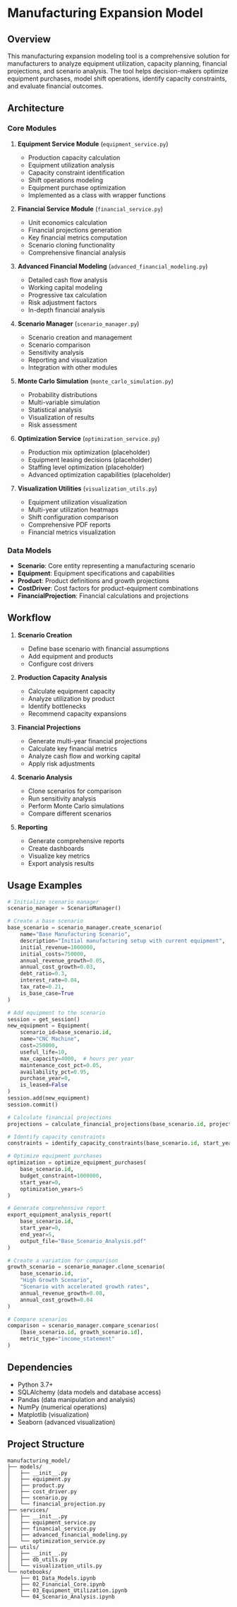 # Manufacturing Expansion Model

## Overview

This manufacturing expansion modeling tool is a comprehensive solution for manufacturers to analyze equipment utilization, capacity planning, financial projections, and scenario analysis. The tool helps decision-makers optimize equipment purchases, model shift operations, identify capacity constraints, and evaluate financial outcomes.

## Architecture

### Core Modules

1. **Equipment Service Module** (`equipment_service.py`)
   - Production capacity calculation
   - Equipment utilization analysis
   - Capacity constraint identification
   - Shift operations modeling
   - Equipment purchase optimization
   - Implemented as a class with wrapper functions

2. **Financial Service Module** (`financial_service.py`)
   - Unit economics calculation
   - Financial projections generation
   - Key financial metrics computation
   - Scenario cloning functionality
   - Comprehensive financial analysis

3. **Advanced Financial Modeling** (`advanced_financial_modeling.py`)
   - Detailed cash flow analysis
   - Working capital modeling
   - Progressive tax calculation
   - Risk adjustment factors
   - In-depth financial analysis

4. **Scenario Manager** (`scenario_manager.py`)
   - Scenario creation and management
   - Scenario comparison
   - Sensitivity analysis
   - Reporting and visualization
   - Integration with other modules

5. **Monte Carlo Simulation** (`monte_carlo_simulation.py`)
   - Probability distributions
   - Multi-variable simulation
   - Statistical analysis
   - Visualization of results
   - Risk assessment

6. **Optimization Service** (`optimization_service.py`)
   - Production mix optimization (placeholder)
   - Equipment leasing decisions (placeholder)
   - Staffing level optimization (placeholder)
   - Advanced optimization capabilities (placeholder)

7. **Visualization Utilities** (`visualization_utils.py`)
   - Equipment utilization visualization
   - Multi-year utilization heatmaps
   - Shift configuration comparison
   - Comprehensive PDF reports
   - Financial metrics visualization

### Data Models

- **Scenario**: Core entity representing a manufacturing scenario
- **Equipment**: Equipment specifications and capabilities
- **Product**: Product definitions and growth projections
- **CostDriver**: Cost factors for product-equipment combinations
- **FinancialProjection**: Financial calculations and projections

## Workflow

1. **Scenario Creation**
   - Define base scenario with financial assumptions
   - Add equipment and products
   - Configure cost drivers

2. **Production Capacity Analysis**
   - Calculate equipment capacity
   - Analyze utilization by product
   - Identify bottlenecks
   - Recommend capacity expansions

3. **Financial Projections**
   - Generate multi-year financial projections
   - Calculate key financial metrics
   - Analyze cash flow and working capital
   - Apply risk adjustments

4. **Scenario Analysis**
   - Clone scenarios for comparison
   - Run sensitivity analysis
   - Perform Monte Carlo simulations
   - Compare different scenarios

5. **Reporting**
   - Generate comprehensive reports
   - Create dashboards
   - Visualize key metrics
   - Export analysis results

## Usage Examples

```python
# Initialize scenario manager
scenario_manager = ScenarioManager()

# Create a base scenario
base_scenario = scenario_manager.create_scenario(
    name="Base Manufacturing Scenario",
    description="Initial manufacturing setup with current equipment",
    initial_revenue=1000000,
    initial_costs=750000,
    annual_revenue_growth=0.05,
    annual_cost_growth=0.03,
    debt_ratio=0.3,
    interest_rate=0.04,
    tax_rate=0.21,
    is_base_case=True
)

# Add equipment to the scenario
session = get_session()
new_equipment = Equipment(
    scenario_id=base_scenario.id,
    name="CNC Machine",
    cost=250000,
    useful_life=10,
    max_capacity=4000,  # hours per year
    maintenance_cost_pct=0.05,
    availability_pct=0.95,
    purchase_year=0,
    is_leased=False
)
session.add(new_equipment)
session.commit()

# Calculate financial projections
projections = calculate_financial_projections(base_scenario.id, projection_years=5)

# Identify capacity constraints
constraints = identify_capacity_constraints(base_scenario.id, start_year=0, end_year=5)

# Optimize equipment purchases
optimization = optimize_equipment_purchases(
    base_scenario.id,
    budget_constraint=1000000,
    start_year=0,
    optimization_years=5
)

# Generate comprehensive report
export_equipment_analysis_report(
    base_scenario.id,
    start_year=0,
    end_year=5,
    output_file="Base_Scenario_Analysis.pdf"
)

# Create a variation for comparison
growth_scenario = scenario_manager.clone_scenario(
    base_scenario.id,
    "High Growth Scenario",
    "Scenario with accelerated growth rates",
    annual_revenue_growth=0.08,
    annual_cost_growth=0.04
)

# Compare scenarios
comparison = scenario_manager.compare_scenarios(
    [base_scenario.id, growth_scenario.id],
    metric_type="income_statement"
)
```

## Dependencies

- Python 3.7+
- SQLAlchemy (data models and database access)
- Pandas (data manipulation and analysis)
- NumPy (numerical operations)
- Matplotlib (visualization)
- Seaborn (advanced visualization)

## Project Structure

```
manufacturing_model/
├── models/
│   ├── __init__.py
│   ├── equipment.py
│   ├── product.py
│   ├── cost_driver.py
│   ├── scenario.py
│   └── financial_projection.py
├── services/
│   ├── __init__.py
│   ├── equipment_service.py
│   ├── financial_service.py
│   ├── advanced_financial_modeling.py
│   └── optimization_service.py
├── utils/
│   ├── __init__.py
│   ├── db_utils.py
│   └── visualization_utils.py
└── notebooks/
    ├── 01_Data_Models.ipynb
    ├── 02_Financial_Core.ipynb
    ├── 03_Equipment_Utilization.ipynb
    └── 04_Scenario_Analysis.ipynb
```